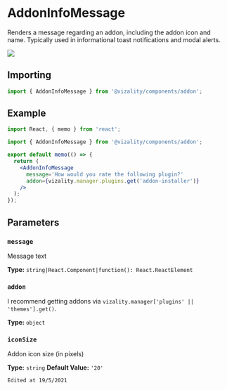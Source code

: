 # AddonInfoMessage

Renders a message regarding an addon, including the addon icon and name. Typically used in informational toast notifications and modal alerts.

![](C:\Users\WhoDo\AppData\Roaming\Typora\typora-user-images\image-20210519204247126.png)

## Importing

```js
import { AddonInfoMessage } from '@vizality/components/addon';
```

## Example

```jsx
import React, { memo } from 'react';

import { AddonInfoMessage } from '@vizality/components/addon';

export default memo(() => {
  return (
    <AddonInfoMessage
      message='How would you rate the following plugin?'
      addon={vizality.manager.plugins.get('addon-installer')}
    />
  );
});
```

## Parameters

### `message`

Message text

**Type:** `string|React.Component|function(): React.ReactElement`

### `addon`

I recommend getting addons via `vizality.manager['plugins' || 'themes'].get()`.

**Type:** `object`

### `iconSize`

Addon icon size (in pixels)

**Type:** `string`
**Default Value:** `'20'`



`Edited at 19/5/2021`
